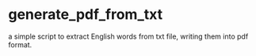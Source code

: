 # generate_pdf_from_txt
a simple script to extract English words from txt file, writing them into pdf format.
